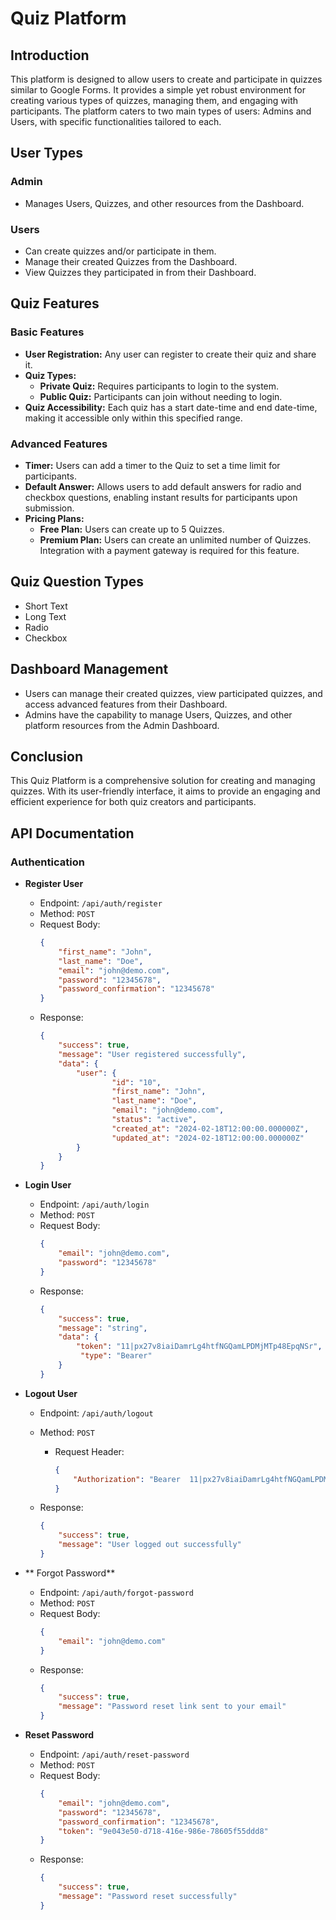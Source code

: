 # Quiz Platform

## Introduction

This platform is designed to allow users to create and participate in quizzes similar to Google Forms. It provides a simple yet robust environment for creating various types of quizzes, managing them, and engaging with participants. The platform caters to two main types of users: Admins and Users, with specific functionalities tailored to each.

## User Types

### Admin
- Manages Users, Quizzes, and other resources from the Dashboard.

### Users
- Can create quizzes and/or participate in them.
- Manage their created Quizzes from the Dashboard.
- View Quizzes they participated in from their Dashboard.

## Quiz Features

### Basic Features
- **User Registration:** Any user can register to create their quiz and share it.
- **Quiz Types:**
    - **Private Quiz:** Requires participants to login to the system.
    - **Public Quiz:** Participants can join without needing to login.
- **Quiz Accessibility:** Each quiz has a start date-time and end date-time, making it accessible only within this specified range.

### Advanced Features
- **Timer:** Users can add a timer to the Quiz to set a time limit for participants.
- **Default Answer:** Allows users to add default answers for radio and checkbox questions, enabling instant results for participants upon submission.
- **Pricing Plans:**
    - **Free Plan:** Users can create up to 5 Quizzes.
    - **Premium Plan:** Users can create an unlimited number of Quizzes. Integration with a payment gateway is required for this feature.

## Quiz Question Types
- Short Text
- Long Text
- Radio
- Checkbox

## Dashboard Management
- Users can manage their created quizzes, view participated quizzes, and access advanced features from their Dashboard.
- Admins have the capability to manage Users, Quizzes, and other platform resources from the Admin Dashboard.

## Conclusion

This Quiz Platform is a comprehensive solution for creating and managing quizzes. With its user-friendly interface, it aims to provide an engaging and efficient experience for both quiz creators and participants.


## API Documentation
### Authentication
- **Register User**
    - Endpoint: `/api/auth/register`
    - Method: `POST`
    - Request Body: 
        ```json
        {
            "first_name": "John",
            "last_name": "Doe",
            "email": "john@demo.com",
            "password": "12345678",
            "password_confirmation": "12345678"
        }
        ```
    - Response: 
        ```json
        {
            "success": true,
            "message": "User registered successfully",
            "data": {
                "user": {
                        "id": "10",
                        "first_name": "John",
                        "last_name": "Doe",
                        "email": "john@demo.com",
                        "status": "active",
                        "created_at": "2024-02-18T12:00:00.000000Z",
                        "updated_at": "2024-02-18T12:00:00.000000Z"
                }
            }
        }
        ```
      
- **Login User**
    - Endpoint: `/api/auth/login`
    - Method: `POST`
    - Request Body: 
      ```json
      {
          "email": "john@demo.com",
          "password": "12345678"
      }
      ```
    - Response: 
        ```json
        {
            "success": true,
            "message": "string",
            "data": {
                "token": "11|px27v8iaiDamrLg4htfNGQamLPDMjMTp48EpqNSr",
                 "type": "Bearer"
            }
        }
        ```
- **Logout User**
    - Endpoint: `/api/auth/logout`
    - Method: `POST`
      - Request Header: 
          ```json
          {
              "Authorization": "Bearer  11|px27v8iaiDamrLg4htfNGQamLPDMjMTp48EpqNSr"
          }
        ```
        
    - Response:
        ```json
        {
            "success": true,
            "message": "User logged out successfully"
        }
        ```
      
- ** Forgot Password**
    - Endpoint: `/api/auth/forgot-password`
    - Method: `POST`
    - Request Body: 
        ```json
        {
            "email": "john@demo.com"
        }
        ```
    - Response: 
        ```json
        {
            "success": true,
            "message": "Password reset link sent to your email"
        }
        ```
    
- **Reset Password**
    - Endpoint: `/api/auth/reset-password`
    - Method: `POST`
    - Request Body: 
        ```json
        {
            "email": "john@demo.com",
            "password": "12345678",
            "password_confirmation": "12345678",
            "token": "9e043e50-d718-416e-986e-78605f55ddd8"
        }
        ```
    - Response: 
        ```json
        {
            "success": true,
            "message": "Password reset successfully"
        }
        ```
